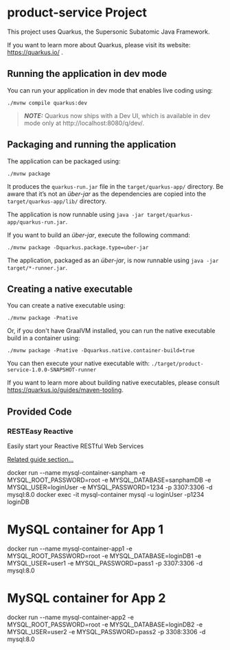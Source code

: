 # product-service Project

This project uses Quarkus, the Supersonic Subatomic Java Framework.

If you want to learn more about Quarkus, please visit its website: https://quarkus.io/ .

## Running the application in dev mode

You can run your application in dev mode that enables live coding using:
```shell script
./mvnw compile quarkus:dev
```

> **_NOTE:_**  Quarkus now ships with a Dev UI, which is available in dev mode only at http://localhost:8080/q/dev/.

## Packaging and running the application

The application can be packaged using:
```shell script
./mvnw package
```
It produces the `quarkus-run.jar` file in the `target/quarkus-app/` directory.
Be aware that it’s not an _über-jar_ as the dependencies are copied into the `target/quarkus-app/lib/` directory.

The application is now runnable using `java -jar target/quarkus-app/quarkus-run.jar`.

If you want to build an _über-jar_, execute the following command:
```shell script
./mvnw package -Dquarkus.package.type=uber-jar
```

The application, packaged as an _über-jar_, is now runnable using `java -jar target/*-runner.jar`.

## Creating a native executable

You can create a native executable using: 
```shell script
./mvnw package -Pnative
```

Or, if you don't have GraalVM installed, you can run the native executable build in a container using: 
```shell script
./mvnw package -Pnative -Dquarkus.native.container-build=true
```

You can then execute your native executable with: `./target/product-service-1.0.0-SNAPSHOT-runner`

If you want to learn more about building native executables, please consult https://quarkus.io/guides/maven-tooling.

## Provided Code

### RESTEasy Reactive

Easily start your Reactive RESTful Web Services

[Related guide section...](https://quarkus.io/guides/getting-started-reactive#reactive-jax-rs-resources)


docker run --name mysql-container-sanpham -e MYSQL_ROOT_PASSWORD=root -e MYSQL_DATABASE=sanphamDB -e MYSQL_USER=loginUser -e MYSQL_PASSWORD=1234 -p 3307:3306 -d mysql:8.0
docker exec -it mysql-container mysql -u loginUser -p1234 loginDB
# MySQL container for App 1
docker run --name mysql-container-app1 -e MYSQL_ROOT_PASSWORD=root -e MYSQL_DATABASE=loginDB1 -e MYSQL_USER=user1 -e MYSQL_PASSWORD=pass1 -p 3307:3306 -d mysql:8.0
# MySQL container for App 2
docker run --name mysql-container-app2 -e MYSQL_ROOT_PASSWORD=root -e MYSQL_DATABASE=loginDB2 -e MYSQL_USER=user2 -e MYSQL_PASSWORD=pass2 -p 3308:3306 -d mysql:8.0